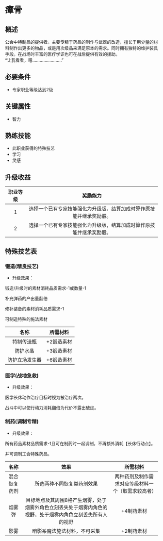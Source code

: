 # 瘴骨

## 概述

公会中特制品的提供者。主要专精于药品的制作与武器的改造，擅长于用少量的材料制作出更多的物品，或是用次级品来满足原本的需求。同时拥有独特的维护装具手段。在战场时丰富的医疗学识也可在战后提供有效的援助。<br>“让我看看，嗯……………………”

## 必要条件

* 专家职业等级达到2级

## 关键属性

* 智力

## 熟练技能

* 此职业获得的特殊技艺
* 学习
* 灵感

## 升级收益

职业等级|奖励能力
:--:|:--:
1|选择一个已有专家技能强化为升级版，结算加成时算作原技能并继承奖励骰。
2|选择一个已有专家技能强化为升级版，结算加成时算作原技能并继承奖励骰。

## 特殊技艺表

### 锻造(精良技艺)

* 升级效果：

锻造/升级时的素材消耗品质需求-1或数量-1

补充弹药的产出量翻倍

修补装备的素材消耗品质需求-1

可制造特殊的施法素材

名称|所需材料
:--:|:--:
特制传送瓶|+2锻造素材
防护水晶|+3锻造素材
防护立场发生器|+6锻造素材

### 医学(战地急救)

* 升级效果：

医学长休动作治疗目标时视为被治疗两次。

战斗中可以使行动力消耗翻倍为代价不露出破绽。


### 制药(调制专精)

* 升级效果：

所有药品素材品质需求-1且可在制药时一起调制，不再额外消耗【长休行动点】。

并可调制工会特殊药品。

名称|效果|所需材料
:--:|:--:|:--:
混合恢复药剂|所选两种不同恢复类药剂效果|两种药剂及制作需求对应等级材料一个（取需求较高者）
烟雾弹|目标地点及其周围8格产生烟雾，处于烟雾外角色立刻丢失处于烟雾内角色的视野，处于烟雾内角色立刻丢失所有人的视野|+4制药素材
影雾|暗影系魔法施法材料，不可采集|+2制药素材